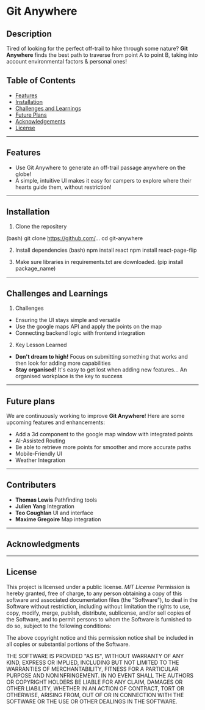 # Git Anywhere

## Description
Tired of looking for the perfect off-trail to hike through some nature? **Git Anywhere** finds the best path to traverse from point A to point B, taking into account environmental factors & personal ones!
## Table of Contents
- [Features](#features)
- [Installation](#installation)
- [Challenges and Learnings](#challenges-and-learnings)
- [Future Plans](#future-plans)
- [Acknowledgements](#acknowledgments)
- [License](#license)
---

## Features
- Use Git Anywhere to generate an off-trail passage anywhere on the globe!
- A simple, intuitive UI makes it easy for campers to explore where their hearts guide them, without restriction!

---
## Installation
1. Clone the repositery

(bash) git clone https://github.com/...
   cd git-anywhere
   
2. Install dependencies
(bash)
npm install react
npm install react-page-flip

3. Make sure libraries in requirements.txt are downloaded. (pip install package_name)
 
---
## Challenges and Learnings
1. Challenges
- Ensuring the UI stays simple and versatile
- Use the google maps API and apply the points on the map
- Connecting backend logic with frontend integration

2. Key Lesson Learned
- **Don't dream to high!** Focus on submitting something that works and then look for adding more capabilities
- **Stay organised!** It's easy to get lost when adding new features... An organised workplace is the key to success
---
## Future plans
We are continuously working to improve **Git Anywhere**! Here are some upcoming features and enhancements:

- Add a 3d component to the google map window with integrated points
- AI-Assisted Routing
- Be able to retrieve more points for smoother and more accurate paths
- Mobile-Friendly UI
- Weather Integration

---

## Contributers
- **Thomas Lewis**
Pathfinding tools
- **Julien Yang**
Integration
- **Teo Coughlan**
UI and interface
- **Maxime Gregoire**
Map integration
---

## Acknowledgments

---

## License
This project is licensed under a public license. *MIT License* 
Permission is hereby granted, free of charge, to any person obtaining a copy of this software and associated documentation files (the "Software"), to deal in the Software without restriction, including without limitation the rights to use, copy, modify, merge, publish, distribute, sublicense, and/or sell copies of the Software, and to permit persons to whom the Software is furnished to do so, subject to the following conditions:

The above copyright notice and this permission notice shall be included in all copies or substantial portions of the Software.

THE SOFTWARE IS PROVIDED "AS IS", WITHOUT WARRANTY OF ANY KIND, EXPRESS OR IMPLIED, INCLUDING BUT NOT LIMITED TO THE WARRANTIES OF MERCHANTABILITY, FITNESS FOR A PARTICULAR PURPOSE AND NONINFRINGEMENT. IN NO EVENT SHALL THE AUTHORS OR COPYRIGHT HOLDERS BE LIABLE FOR ANY CLAIM, DAMAGES OR OTHER LIABILITY, WHETHER IN AN ACTION OF CONTRACT, TORT OR OTHERWISE, ARISING FROM, OUT OF OR IN CONNECTION WITH THE SOFTWARE OR THE USE OR OTHER DEALINGS IN THE SOFTWARE.
